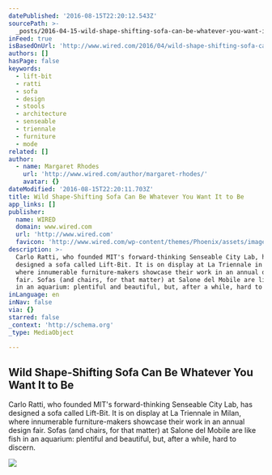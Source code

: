 ```yaml
---
datePublished: '2016-08-15T22:20:12.543Z'
sourcePath: >-
  _posts/2016-04-15-wild-shape-shifting-sofa-can-be-whatever-you-want-it-to-be.md
inFeed: true
isBasedOnUrl: 'http://www.wired.com/2016/04/wild-shape-shifting-sofa-can-whatever-want/'
authors: []
hasPage: false
keywords:
  - lift-bit
  - ratti
  - sofa
  - design
  - stools
  - architecture
  - senseable
  - triennale
  - furniture
  - mode
related: []
author:
  - name: Margaret Rhodes
    url: 'http://www.wired.com/author/margaret-rhodes/'
    avatar: {}
dateModified: '2016-08-15T22:20:11.703Z'
title: Wild Shape-Shifting Sofa Can Be Whatever You Want It to Be
app_links: []
publisher:
  name: WIRED
  domain: www.wired.com
  url: 'http://www.wired.com'
  favicon: 'http://www.wired.com/wp-content/themes/Phoenix/assets/images/favicon.ico'
description: >-
  Carlo Ratti, who founded MIT's forward-thinking Senseable City Lab, has
  designed a sofa called Lift-Bit. It is on display at La Triennale in Milan,
  where innumerable furniture-makers showcase their work in an annual design
  fair. Sofas (and chairs, for that matter) at Salone del Mobile are like fish
  in an aquarium: plentiful and beautiful, but, after a while, hard to discern.
inLanguage: en
inNav: false
via: {}
starred: false
_context: 'http://schema.org'
_type: MediaObject

---
```

<article style=""><h1>Wild Shape-Shifting Sofa Can Be Whatever You Want It to Be</h1><p>Carlo Ratti, who founded MIT's forward-thinking Senseable City Lab, has designed a sofa called Lift-Bit. It is on display at La Triennale in Milan, where innumerable furniture-makers showcase their work in an annual design fair. Sofas (and chairs, for that matter) at Salone del Mobile are like fish in an aquarium: plentiful and beautiful, but, after a while, hard to discern.</p><img src="https://s3-us-west-2.amazonaws.com/the-grid-img/p/878c309bc4bb2576485cf628acdf5521363f1166.jpg" /></article>